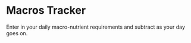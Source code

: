 Macros Tracker
==============
Enter in your daily macro-nutrient requirements and subtract as your day goes on.